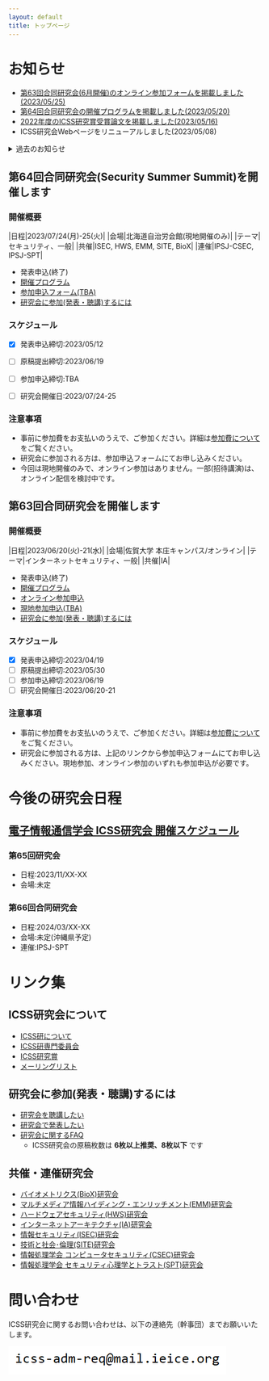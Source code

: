 ```yaml
---
layout: default
title: トップページ
---
```


# お知らせ
- [第63回合同研究会(6月開催)のオンライン参加フォームを掲載しました(2023/05/25)](#%E7%AC%AC63%E5%9B%9E%E5%90%88%E5%90%8C%E7%A0%94%E7%A9%B6%E4%BC%9A%E3%82%92%E9%96%8B%E5%82%AC%E3%81%97%E3%81%BE%E3%81%99)
- [第64回合同研究会の開催プログラムを掲載しました(2023/05/20)](#%E7%AC%AC64%E5%9B%9E%E5%90%88%E5%90%8C%E7%A0%94%E7%A9%B6%E4%BC%9Asecurity-summer-summit%E3%82%92%E9%96%8B%E5%82%AC%E3%81%97%E3%81%BE%E3%81%99)
- [2022年度のICSS研究賞受賞論文を掲載しました(2023/05/16)](award.html)
- ICSS研究会Webページをリニューアルしました(2023/05/08)


<details>
<summary>過去のお知らせ</summary><blockquote>
{% markdown %}
- [第64回合同研究会を開催します](#%E7%AC%AC64%E5%9B%9E%E5%90%88%E5%90%8C%E7%A0%94%E7%A9%B6%E4%BC%9Asecurity-summer-summit%E3%82%92%E9%96%8B%E5%82%AC%E3%81%97%E3%81%BE%E3%81%99)
- [第63回合同研究会を開催します](#%E7%AC%AC63%E5%9B%9E%E5%90%88%E5%90%8C%E7%A0%94%E7%A9%B6%E4%BC%9A%E3%82%92%E9%96%8B%E5%82%AC%E3%81%97%E3%81%BE%E3%81%99)
{% endmarkdown %}
</blockquote>
</details>

## 第64回合同研究会(Security Summer Summit)を開催します

### 開催概要

|日程|2023/07/24(月)-25(火)|
|会場|北海道自治労会館(現地開催のみ)|
|テーマ|セキュリティ、一般|
|共催|ISEC, HWS, EMM, SITE, BioX|
|連催|IPSJ-CSEC, IPSJ-SPT|

- 発表申込(終了)
- [開催プログラム](https://ken.ieice.org/ken/program/index.php?tgs_regid=3d8f0b8b4c5b42e831838e7283fce5e7f479a15b0c31f5a6ce5e9a4a2cd4c966&tgid=IEICE-ICSS)
- [参加申込フォーム(TBA)]()
- [研究会に参加(発表・聴講)するには](#%E7%A0%94%E7%A9%B6%E4%BC%9A%E3%81%AB%E5%8F%82%E5%8A%A0%E7%99%BA%E8%A1%A8%E8%81%B4%E8%AC%9B%E3%81%99%E3%82%8B%E3%81%AB%E3%81%AF)

### スケジュール
- [x] 発表申込締切:2023/05/12
- [ ] 原稿提出締切:2023/06/19
- [ ] 参加申込締切:TBA
- [ ] 研究会開催日:2023/07/24-25


### 注意事項
- 事前に参加費をお支払いのうえで、ご参加ください。詳細は[参加費について](https://ken.ieice.org/ken/user/index.php?cmd=participation&tgs_regid=3d8f0b8b4c5b42e831838e7283fce5e7f479a15b0c31f5a6ce5e9a4a2cd4c966)をご覧ください。
- 研究会に参加される方は、参加申込フォームにてお申し込みください。
- 今回は現地開催のみで、オンライン参加はありません。一部(招待講演)は、オンライン配信を検討中です。



## 第63回合同研究会を開催します

### 開催概要

|日程|2023/06/20(火)-21(水)|
|会場|佐賀大学 本庄キャンパス/オンライン|
|テーマ|インターネットセキュリティ、一般|
|共催|IA|

- 発表申込(終了)
- [開催プログラム](https://ken.ieice.org/ken/program/index.php?tgs_regid=58f8ecb0eeaad4eacaba3d2d8b7acd75963042fceac1dcae650e83b1909921ac&tgid=IEICE-ICSS)
- [オンライン参加申込](https://ken.ieice.org/ken/form/partform.php?tgs_regid=58f8ecb0eeaad4eacaba3d2d8b7acd75963042fceac1dcae650e83b1909921ac&lang=)
- [現地参加申込(TBA)]()
- [研究会に参加(発表・聴講)するには](#%E7%A0%94%E7%A9%B6%E4%BC%9A%E3%81%AB%E5%8F%82%E5%8A%A0%E7%99%BA%E8%A1%A8%E8%81%B4%E8%AC%9B%E3%81%99%E3%82%8B%E3%81%AB%E3%81%AF)

### スケジュール
- [x] 発表申込締切:2023/04/19
- [ ] 原稿提出締切:2023/05/30
- [ ] 参加申込締切:2023/06/19
- [ ] 研究会開催日:2023/06/20-21

### 注意事項
- 事前に参加費をお支払いのうえで、ご参加ください。詳細は[参加費について](https://ken.ieice.org/ken/user/index.php?cmd=participation&tgs_regid=58f8ecb0eeaad4eacaba3d2d8b7acd75963042fceac1dcae650e83b1909921ac)をご覧ください。
- 研究会に参加される方は、上記のリンクから参加申込フォームにてお申し込みください。現地参加、オンライン参加のいずれも参加申込が必要です。

# 今後の研究会日程

## [電子情報通信学会 ICSS研究会 開催スケジュール](https://www.ieice.org/ken/program/index.php?tgid=ICSS)

### 第65回研究会
- 日程:2023/11/XX-XX
- 会場:未定

### 第66回合同研究会
- 日程:2024/03/XX-XX
- 会場:未定(沖縄県予定)
- 連催:IPSJ-SPT


# リンク集
## ICSS研究会について
- [ICSS研について](about.html)
- [ICSS研専門委員会](committee.html)
- [ICSS研究賞](award.html)
- [メーリングリスト](ml.html)

## 研究会に参加(発表・聴講)するには
- [研究会を聴講したい](https://www.ieice.org/jpn_r/event/kenkyukai/index.html?id=choko)
- [研究会で発表したい](https://www.ieice.org/jpn_r/event/kenkyukai/index.html?id=happyo)
- [研究会に関するFAQ](https://www.ieice.org/jpn_r/faq/kenkyuukai.html)
  - ICSS研究会の原稿枚数は **6枚以上推奨、8枚以下** です

## 共催・連催研究会
- [バイオメトリクス(BioX)研究会](https://biox.jp/)
- [マルチメディア情報ハイディング・エンリッチメント(EMM)研究会](https://www.ieice.org/iss/emm/)
- [ハードウェアセキュリティ(HWS)研究会](https://www.ieice.org/~hws/top)
- [インターネットアーキテクチャ(IA)研究会](https://www.ieice.org/cs/ia/jpn/doku.php)
- [情報セキュリティ(ISEC)研究会](https://www.ieice.org/~isec/)
- [技術と社会･倫理(SITE)研究会](https://www.ieice.org/~site/)
- [情報処理学会 コンピュータセキュリティ(CSEC)研究会](https://www.iwsec.org/csec/)
- [情報処理学会 セキュリティ心理学とトラスト(SPT)研究会](https://www.iwsec.org/spt/)


# 問い合わせ
ICSS研究会に関するお問い合わせは、以下の連絡先（幹事団）までお願いいたします。

![幹事団](d.PNG)

